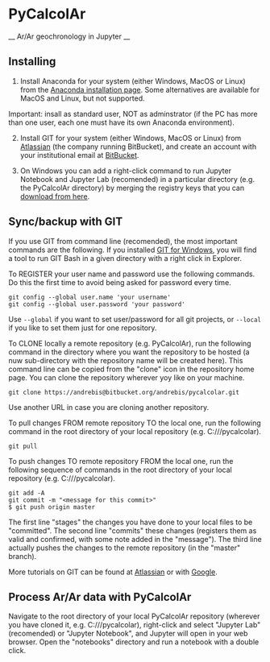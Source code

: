 # PyCalcolAr #

__ Ar/Ar geochronology in Jupyter __



## Installing ##

1) Install Anaconda for your system (either Windows, MacOS or Linux) from the [Anaconda installation page](https://www.anaconda.com/products/individual). Some alternatives are available for MacOS and Linux, but not supported.

Important: insall as standard user, NOT as adminstrator (if the PC has more than one user, each one must have its own Anaconda environment).

2) Install GIT for your system (either Windows, MacOS or Linux) from [Atlassian](https://www.atlassian.com/git/tutorials/install-git) (the company running BitBucket), and create an account with your institutional email at [BitBucket](https://bitbucket.org).

3) On Windows you can add a right-click command to run Jupyter Notebook and Jupyter Lab (recomended) in a particular directory (e.g. the PyCalcolAr directory) by merging the registry keys that you can [download from here](https://bitbucket.org/andrebis/pycalcolar/raw/9949295e1857d10dd54a3a4c3cd31797e3be013e/helpers/Jupyter_right_click.zip).


## Sync/backup with GIT ##

If you use GIT from command line (recomended), the most important commands are the following. If you installed [GIT for Windows](https://gitforwindows.org), you will find a tool to run GIT Bash in a given directory with a right click in Explorer.

To REGISTER your user name and password use the following commands. Do this the first time to avoid being asked for password every time. 

```
git config --global user.name 'your username'
git config --global user.password 'your password'
```
Use `--global` if you want to set user/password for all git projects, or `--local` if you like to set them just for one repository.


To CLONE locally a remote repository (e.g. PyCalcolAr), run the following command in the directory where you want the repository to be hosted (a nuw sub-directory with the repository name will be created here). This command line can be copied from the "clone" icon in the repository home page. You can clone the repository wherever yoy like on your machine.

```
git clone https://andrebis@bitbucket.org/andrebis/pycalcolar.git
```
Use another URL in case you are cloning another repository.


To pull changes FROM remote repository TO the local one, run the following command in the root directory of your local repository (e.g. C://<some path>/pycalcolar).

```
git pull
```


To push changes TO remote repository FROM the local one, run the following sequence of commands in the root directory of your local repository (e.g. C://<some path>/pycalcolar).

```
git add -A
git commit -m "<message for this commit>"
$ git push origin master
```
The first line "stages" the changes you have done to your local files to be "committed". The second line "commits" these changes (registers them as valid and confirmed, with some note added in the "message"). The third line actually pushes the changes to the remote repository (in the "master" branch).

More tutorials on GIT can be found at [Atlassian](https://www.atlassian.com/git/tutorials) or with [Google](www.google.com).

## Process Ar/Ar data with PyCalcolAr ##

Navigate to the root directory of your local PyCalcolAr repository (wherever you have cloned it, e.g. C://<some path>/pycalcolar), right-click and select "Jupyter Lab" (recomended) or "Jupyter Notebook", and Jupyter will open in your web browser. Open the "notebooks" directory and run a notebook with a double click.

